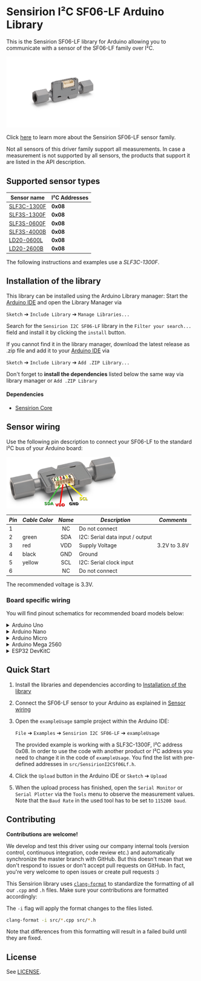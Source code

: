# Sensirion I²C SF06-LF Arduino Library

This is the Sensirion SF06-LF library for Arduino allowing you to 
communicate with a sensor of the SF06-LF family over I²C.

<img src="images/sensor_SLF3C_1300F.png" width="300px">

Click [here](https://sensirion.com/products/product-categories/liquid-flow/) to learn more about the Sensirion SF06-LF sensor family.


Not all sensors of this driver family support all measurements.
In case a measurement is not supported by all sensors, the products that
support it are listed in the API description.



## Supported sensor types

| Sensor name   | I²C Addresses  |
| ------------- | -------------- |
|[SLF3C-1300F](https://sensirion.com/products/catalog/SLF3C-1300F/)| **0x08**|
|[SLF3S-1300F](https://sensirion.com/products/catalog/SLF3S-1300F/)| **0x08**|
|[SLF3S-0600F](https://sensirion.com/products/catalog/SLF3S-0600F/)| **0x08**|
|[SLF3S-4000B](https://sensirion.com/products/catalog/SLF3S-4000B/)| **0x08**|
|[LD20-0600L](https://sensirion.com/products/catalog/LD20-0600L/)| **0x08**|
|[LD20-2600B](https://sensirion.com/products/catalog/LD20-2600B/)| **0x08**|

The following instructions and examples use a *SLF3C-1300F*.



## Installation of the library

This library can be installed using the Arduino Library manager:
Start the [Arduino IDE](http://www.arduino.cc/en/main/software) and open
the Library Manager via

`Sketch` ➔ `Include Library` ➔ `Manage Libraries...`

Search for the `Sensirion I2C SF06-LF` library in the `Filter
your search...` field and install it by clicking the `install` button.

If you cannot find it in the library manager, download the latest release as .zip file 
and add it to your [Arduino IDE](http://www.arduino.cc/en/main/software) via

`Sketch` ➔ `Include Library` ➔ `Add .ZIP Library...`

Don't forget to **install the dependencies** listed below the same way via library 
manager or `Add .ZIP Library`

#### Dependencies
* [Sensirion Core](https://github.com/Sensirion/arduino-core)

## Sensor wiring

Use the following pin description to connect your SF06-LF to the standard I²C bus of your Arduino board:

<img src="images/SLF3x_Pinout.png" width="300px">

| *Pin* | *Cable Color* | *Name* | *Description*  | *Comments* |
|-------|---------------|:------:|----------------|------------|
| 1 |  | NC | Do not connect | 
| 2 | green | SDA | I2C: Serial data input / output | 
| 3 | red | VDD | Supply Voltage | 3.2V to 3.8V
| 4 | black | GND | Ground | 
| 5 | yellow | SCL | I2C: Serial clock input | 
| 6 |  | NC | Do not connect | 




The recommended voltage is 3.3V.

### Board specific wiring
You will find pinout schematics for recommended board models below:



<details><summary>Arduino Uno</summary>
<p>

| *SF06-LF* | *SF06-LF Pin* | *Cable Color* | *Board Pin* |
| :---: | --- | --- | --- |
| SDA | 2 | green | D18/SDA |
| VDD | 3 | red | 3.3V |
| GND | 4 | black | GND |
| SCL | 5 | yellow | D19/SCL |



<img src="images/Arduino-Uno-Rev3-i2c-pinout-3.3V.png" width="600px">
</p>
</details>



<details><summary>Arduino Nano</summary>
<p>

| *SF06-LF* | *SF06-LF Pin* | *Cable Color* | *Board Pin* |
| :---: | --- | --- | --- |
| SDA | 2 | green | A4 |
| VDD | 3 | red | 3.3V |
| GND | 4 | black | GND |
| SCL | 5 | yellow | A5 |



<img src="images/Arduino-Nano-i2c-pinout-3.3V.png" width="600px">
</p>
</details>



<details><summary>Arduino Micro</summary>
<p>

| *SF06-LF* | *SF06-LF Pin* | *Cable Color* | *Board Pin* |
| :---: | --- | --- | --- |
| SDA | 2 | green | D2/SDA |
| VDD | 3 | red | 3.3V |
| GND | 4 | black | GND |
| SCL | 5 | yellow | ~D3/SCL |



<img src="images/Arduino-Micro-i2c-pinout-3.3V.png" width="600px">
</p>
</details>



<details><summary>Arduino Mega 2560</summary>
<p>

| *SF06-LF* | *SF06-LF Pin* | *Cable Color* | *Board Pin* |
| :---: | --- | --- | --- |
| SDA | 2 | green | D20/SDA |
| VDD | 3 | red | 3.3V |
| GND | 4 | black | GND |
| SCL | 5 | yellow | D21/SCL |



<img src="images/Arduino-Mega-2560-Rev3-i2c-pinout-3.3V.png" width="600px">
</p>
</details>



<details><summary>ESP32 DevKitC</summary>
<p>

| *SF06-LF* | *SF06-LF Pin* | *Cable Color* | *Board Pin* |
| :---: | --- | --- | --- |
| SDA | 2 | green | GPIO 21 |
| VDD | 3 | red | 3V3 |
| GND | 4 | black | GND |
| SCL | 5 | yellow | GPIO 22 |



<img src="images/esp32-devkitc-i2c-pinout-3.3V.png" width="600px">
</p>
</details>


## Quick Start

1. Install the libraries and dependencies according to [Installation of the library](#installation-of-the-library)

2. Connect the SF06-LF sensor to your Arduino as explained in [Sensor wiring](#sensor-wiring)

3. Open the `exampleUsage` sample project within the Arduino IDE:

   `File` ➔ `Examples` ➔ `Sensirion I2C SF06-LF` ➔ `exampleUsage`

  
   The provided example is working with a SLF3C-1300F, I²C address 0x08.
   In order to use the code with another product or I²C address you need to change it in the code of `exampleUsage`. 
   You find the list with pre-defined addresses in `src/SensirionI2CSf06Lf.h`.


5. Click the `Upload` button in the Arduino IDE or `Sketch` ➔ `Upload`

4. When the upload process has finished, open the `Serial Monitor` or `Serial
   Plotter` via the `Tools` menu to observe the measurement values. Note that
   the `Baud Rate` in the used tool has to be set to `115200 baud`.

## Contributing

**Contributions are welcome!**

We develop and test this driver using our company internal tools (version
control, continuous integration, code review etc.) and automatically
synchronize the master branch with GitHub. But this doesn't mean that we don't
respond to issues or don't accept pull requests on GitHub. In fact, you're very
welcome to open issues or create pull requests :)

This Sensirion library uses
[`clang-format`](https://releases.llvm.org/download.html) to standardize the
formatting of all our `.cpp` and `.h` files. Make sure your contributions are
formatted accordingly:

The `-i` flag will apply the format changes to the files listed.

```bash
clang-format -i src/*.cpp src/*.h
```

Note that differences from this formatting will result in a failed build until
they are fixed.


## License

See [LICENSE](LICENSE).
